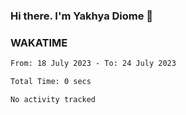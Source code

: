 ### Hi there. I'm Yakhya Diome 👋

### WAKATIME
<!--START_SECTION:waka-->

```txt
From: 18 July 2023 - To: 24 July 2023

Total Time: 0 secs

No activity tracked
```

<!--END_SECTION:waka-->
